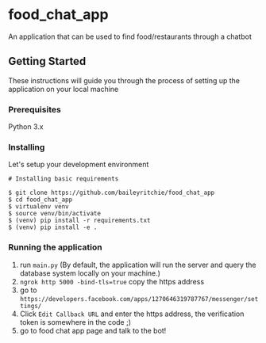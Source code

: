 # food_chat_app
An application that can be used to find food/restaurants through a chatbot


## Getting Started

These instructions will guide you through the process of setting up the application on your local machine

### Prerequisites

Python 3.x


### Installing

Let's setup your development environment


```
# Installing basic requirements

$ git clone https://github.com/baileyritchie/food_chat_app
$ cd food_chat_app
$ virtualenv venv
$ source venv/bin/activate
$ (venv) pip install -r requirements.txt
$ (venv) pip install -e .
```

### Running the application
1. run ```main.py``` (By default, the application will run the server and query the database system locally on your machine.)
2. ```ngrok http 5000 -bind-tls=true``` copy the https address
3. go to ```https://developers.facebook.com/apps/1270646319787767/messenger/settings/```
4. Click ```Edit Callback URL``` and enter the https address, the verification token is somewhere in the code ;)
5. go to food chat app page and talk to the bot!

